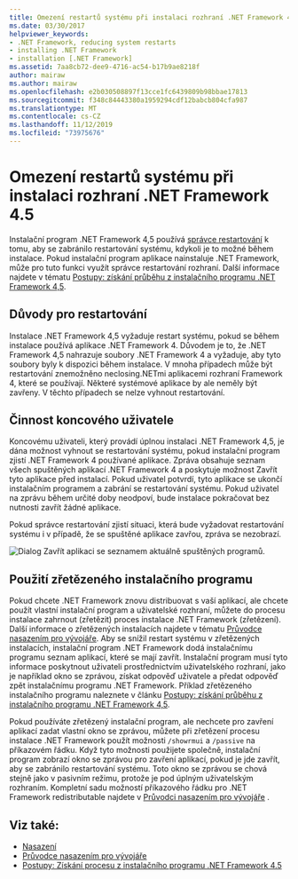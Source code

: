 ```yaml
---
title: Omezení restartů systému při instalaci rozhraní .NET Framework 4.5
ms.date: 03/30/2017
helpviewer_keywords:
- .NET Framework, reducing system restarts
- installing .NET Framework
- installation [.NET Framework]
ms.assetid: 7aa8cb72-dee9-4716-ac54-b17b9ae8218f
author: mairaw
ms.author: mairaw
ms.openlocfilehash: e2b030508897f13cce1fc6439809b98bbae17813
ms.sourcegitcommit: f348c84443380a1959294cdf12babcb804cfa987
ms.translationtype: MT
ms.contentlocale: cs-CZ
ms.lasthandoff: 11/12/2019
ms.locfileid: "73975676"
---
```

# <a name="reducing-system-restarts-during-net-framework-45-installations"></a>Omezení restartů systému při instalaci rozhraní .NET Framework 4.5
Instalační program .NET Framework 4,5 používá [správce restartování](/windows/win32/rstmgr/about-restart-manager) k tomu, aby se zabránilo restartování systému, kdykoli je to možné během instalace. Pokud instalační program aplikace nainstaluje .NET Framework, může pro tuto funkci využít správce restartování rozhraní. Další informace najdete v tématu [Postupy: získání průběhu z instalačního programu .NET Framework 4,5](how-to-get-progress-from-the-dotnet-installer.md).  
  
## <a name="reasons-for-a-restart"></a>Důvody pro restartování  
 Instalace .NET Framework 4,5 vyžaduje restart systému, pokud se během instalace používá aplikace .NET Framework 4. Důvodem je to, že .NET Framework 4,5 nahrazuje soubory .NET Framework 4 a vyžaduje, aby tyto soubory byly k dispozici během instalace. V mnoha případech může být restartování znemožněno neclosing.NETmi aplikacemi rozhraní Framework 4, které se používají. Některé systémové aplikace by ale neměly být zavřeny. V těchto případech se nelze vyhnout restartování.  
  
## <a name="end-user-experience"></a>Činnost koncového uživatele  
 Koncovému uživateli, který provádí úplnou instalaci .NET Framework 4,5, je dána možnost vyhnout se restartování systému, pokud instalační program zjistí .NET Framework 4 používané aplikace. Zpráva obsahuje seznam všech spuštěných aplikací .NET Framework 4 a poskytuje možnost Zavřít tyto aplikace před instalací. Pokud uživatel potvrdí, tyto aplikace se ukončí instalačním programem a zabrání se restartování systému. Pokud uživatel na zprávu během určité doby neodpoví, bude instalace pokračovat bez nutnosti zavřít žádné aplikace.  
  
 Pokud správce restartování zjistí situaci, která bude vyžadovat restartování systému i v případě, že se spuštěné aplikace zavřou, zpráva se nezobrazí.  
  
 ![Dialog Zavřít aplikaci se seznamem aktuálně spuštěných programů.](./media/reducing-system-restarts/close-application-dialog.png)  
  
## <a name="using-a-chained-installer"></a>Použití zřetězeného instalačního programu  
 Pokud chcete .NET Framework znovu distribuovat s vaší aplikací, ale chcete použít vlastní instalační program a uživatelské rozhraní, můžete do procesu instalace zahrnout (zřetězit) proces instalace .NET Framework (zřetězení). Další informace o zřetězených instalacích najdete v tématu [Průvodce nasazením pro vývojáře](deployment-guide-for-developers.md). Aby se snížil restart systému v zřetězených instalacích, instalační program .NET Framework dodá instalačnímu programu seznam aplikací, které se mají zavřít. Instalační program musí tyto informace poskytnout uživateli prostřednictvím uživatelského rozhraní, jako je například okno se zprávou, získat odpověď uživatele a předat odpověď zpět instalačnímu programu .NET Framework. Příklad zřetězeného instalačního programu naleznete v článku [Postupy: získání průběhu z instalačního programu .NET Framework 4,5](how-to-get-progress-from-the-dotnet-installer.md).  
  
 Pokud používáte zřetězený instalační program, ale nechcete pro zavření aplikací zadat vlastní okno se zprávou, můžete při zřetězení procesu instalace .NET Framework použít možnosti `/showrmui` a `/passive` na příkazovém řádku. Když tyto možnosti použijete společně, instalační program zobrazí okno se zprávou pro zavření aplikací, pokud je jde zavřít, aby se zabránilo restartování systému. Toto okno se zprávou se chová stejně jako v pasivním režimu, protože je pod úplným uživatelským rozhraním. Kompletní sadu možností příkazového řádku pro .NET Framework redistributable najdete v [Průvodci nasazením pro vývojáře](deployment-guide-for-developers.md) .  
  
## <a name="see-also"></a>Viz také:

- [Nasazení](index.md)
- [Průvodce nasazením pro vývojáře](deployment-guide-for-developers.md)
- [Postupy: Získání procesu z instalačního programu .NET Framework 4.5](how-to-get-progress-from-the-dotnet-installer.md)

